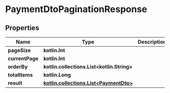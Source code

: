 
# PaymentDtoPaginationResponse

## Properties
| Name | Type | Description | Notes |
| ------------ | ------------- | ------------- | ------------- |
| **pageSize** | **kotlin.Int** |  |  [optional] |
| **currentPage** | **kotlin.Int** |  |  [optional] |
| **orderBy** | **kotlin.collections.List&lt;kotlin.String&gt;** |  |  [optional] |
| **totalItems** | **kotlin.Long** |  |  [optional] |
| **result** | [**kotlin.collections.List&lt;PaymentDto&gt;**](PaymentDto.md) |  |  [optional] |




